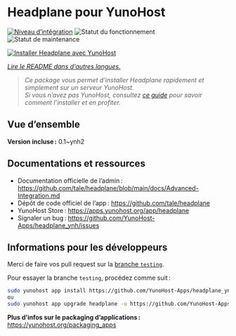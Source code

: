 <!--
Nota bene : ce README est automatiquement généré par <https://github.com/YunoHost/apps/tree/master/tools/readme_generator>
Il NE doit PAS être modifié à la main.
-->

# Headplane pour YunoHost

[![Niveau d’intégration](https://dash.yunohost.org/integration/headplane.svg)](https://ci-apps.yunohost.org/ci/apps/headplane/) ![Statut du fonctionnement](https://ci-apps.yunohost.org/ci/badges/headplane.status.svg) ![Statut de maintenance](https://ci-apps.yunohost.org/ci/badges/headplane.maintain.svg)

[![Installer Headplane avec YunoHost](https://install-app.yunohost.org/install-with-yunohost.svg)](https://install-app.yunohost.org/?app=headplane)

*[Lire le README dans d'autres langues.](./ALL_README.md)*

> *Ce package vous permet d’installer Headplane rapidement et simplement sur un serveur YunoHost.*  
> *Si vous n’avez pas YunoHost, consultez [ce guide](https://yunohost.org/install) pour savoir comment l’installer et en profiter.*

## Vue d’ensemble



**Version incluse :** 0.1~ynh2
## Documentations et ressources

- Documentation officielle de l’admin : <https://github.com/tale/headplane/blob/main/docs/Advanced-Integration.md>
- Dépôt de code officiel de l’app : <https://github.com/tale/headplane>
- YunoHost Store : <https://apps.yunohost.org/app/headplane>
- Signaler un bug : <https://github.com/YunoHost-Apps/headplane_ynh/issues>

## Informations pour les développeurs

Merci de faire vos pull request sur la [branche `testing`](https://github.com/YunoHost-Apps/headplane_ynh/tree/testing).

Pour essayer la branche `testing`, procédez comme suit :

```bash
sudo yunohost app install https://github.com/YunoHost-Apps/headplane_ynh/tree/testing --debug
ou
sudo yunohost app upgrade headplane -u https://github.com/YunoHost-Apps/headplane_ynh/tree/testing --debug
```

**Plus d’infos sur le packaging d’applications :** <https://yunohost.org/packaging_apps>
